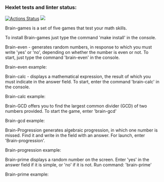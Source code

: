 ### Hexlet tests and linter status:

[![Actions Status](https://github.com/Ongawanai/frontend-project-44/workflows/hexlet-check/badge.svg)](https://github.com/Ongawanai/frontend-project-44/actions)
<a href="https://codeclimate.com/github/Ongawanai/frontend-project-44/maintainability"><img src="https://api.codeclimate.com/v1/badges/4fa482ce98f90d2ad2bb/maintainability" /></a>

Brain-games is a set of five games that test your math skills.

To install Brain-games just type the command 'make install' in the console.

Brain-even - generates random numbers, in response to which you must write 'yes' or 'no', depending on whether the number is even or not. To start, just type the command 'brain-even' in the console.

Brain-even example:

<script id="asciicast-541764" src="https://asciinema.org/a/541764.js" async></script>

Brain-calc - displays a mathematical expression, the result of which you must indicate in the answer field. To start, enter the command 'brain-calc' in the console.

Brain-calc example:

<script id="asciicast-541765" src="https://asciinema.org/a/541765.js" async></script>

Brain-GCD offers you to find the largest common divider (GCD) of two numbers provided. To start the game, enter 'brain-gcd'

Brain-gcd example:

<script id="asciicast-541763" src="https://asciinema.org/a/541763.js" async></script>

Brain-Progression generates algebraic progression, in which one number is missed. Find it and write in the field with an answer. For launch, enter 'Brain-progression'.

Brain-progression example:

<script id="asciicast-542650" src="https://asciinema.org/a/542650.js" async></script>

Brain-prime displays a random number on the screen. Enter 'yes' in the answer field if it is simple, or 'no' if it is not. Run command: 'brain-prime'

Brain-prime example:

<script id="asciicast-542649" src="https://asciinema.org/a/542649.js" async></script>
